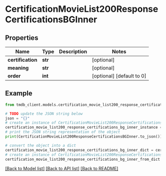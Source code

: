 # CertificationMovieList200ResponseCertificationsBGInner


## Properties

Name | Type | Description | Notes
------------ | ------------- | ------------- | -------------
**certification** | **str** |  | [optional] 
**meaning** | **str** |  | [optional] 
**order** | **int** |  | [optional] [default to 0]

## Example

```python
from tmdb_client.models.certification_movie_list200_response_certifications_bg_inner import CertificationMovieList200ResponseCertificationsBGInner

# TODO update the JSON string below
json = "{}"
# create an instance of CertificationMovieList200ResponseCertificationsBGInner from a JSON string
certification_movie_list200_response_certifications_bg_inner_instance = CertificationMovieList200ResponseCertificationsBGInner.from_json(json)
# print the JSON string representation of the object
print(CertificationMovieList200ResponseCertificationsBGInner.to_json())

# convert the object into a dict
certification_movie_list200_response_certifications_bg_inner_dict = certification_movie_list200_response_certifications_bg_inner_instance.to_dict()
# create an instance of CertificationMovieList200ResponseCertificationsBGInner from a dict
certification_movie_list200_response_certifications_bg_inner_from_dict = CertificationMovieList200ResponseCertificationsBGInner.from_dict(certification_movie_list200_response_certifications_bg_inner_dict)
```
[[Back to Model list]](../README.md#documentation-for-models) [[Back to API list]](../README.md#documentation-for-api-endpoints) [[Back to README]](../README.md)


